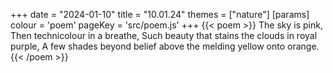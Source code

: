 +++
date = "2024-01-10"
title = "10.01.24"
themes = ["nature"]
[params]
  colour = 'poem'
  pageKey = 'src/poem.js'
+++
{{< poem >}}
The sky is pink,
Then technicolour in a breathe,
Such beauty that stains the clouds in royal purple,
A few shades beyond belief above the melding yellow onto orange.
{{< /poem >}}